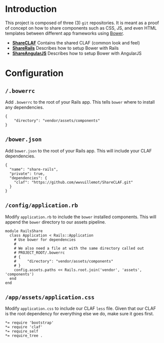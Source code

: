 Introduction
======

This project is composed of three (3) `git` repositories.  It is meant as a
proof of concept on how to share components such as CSS, JS, and even HTML
templates between different app frameworks using [Bower](http://bower.io).

  * **[ShareCLAF](http://github.com/wwvuillemot/ShareCLAF)** Contains the shared CLAF (common look and feel)
  * **[ShareRails](http://github.com/wwvuillemot/ShareRails)** Describes how to setup Bower with Rails
  * **[ShareAngularJS](http://github.com/wwvuillemot/ShareAngularJS)** Describes how to setup Bower with AngularJS

Configuration
=======

`/.bowerrc`
----------

Add `.bowerrc` to the root of your Rails app.  This tells `bower` where to install
any dependencies.

    {
        "directory": "vendor/assets/components"
    }

`/bower.json`
----------

Add `bower.json` to the root of your Rails app.  This will include your CLAF
dependencies.

    {
      "name": "share-rails",
      "private": true,
      "dependencies": {
        "claf": "https://github.com/wwvuillemot/ShareCLAF.git"
      }
    }

`/config/application.rb`
----------

Modify `application.rb` to include the `bower` installed components.  This will
append the `bower` directory to our assets pipeline.

    module RailsShare
      class Application < Rails::Application
        # Use bower for dependencies
        #
        # We also need a file at with the same directory called out
        # PROJECT_ROOT/.bowerrc
        # {
        #     "directory": "vendor/assets/components"
        # }
        config.assets.paths << Rails.root.join('vendor', 'assets', 'components')
      end
    end

`/app/assets/application.css`
----------

Modify `application.css` to include our CLAF `less` file.  Given that our CLAF
is the root dependency for everything else we do, make sure it goes first.

    *= require 'bootstrap'
    *= require 'claf'
    *= require_self
    *= require_tree .
